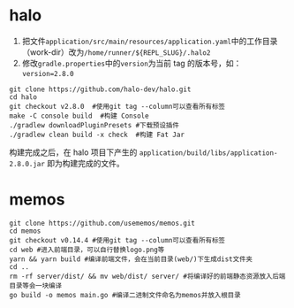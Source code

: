 # halo

1. 把文件`application/src/main/resources/application.yaml`中的工作目录（work-dir）改为`/home/runner/${REPL_SLUG}/.halo2`
2. 修改`gradle.properties`中的`version`为当前 tag 的版本号，如：`version=2.8.0`

```
git clone https://github.com/halo-dev/halo.git
cd halo
git checkout v2.8.0  #使用git tag --column可以查看所有标签
make -C console build  #构建 Console
./gradlew downloadPluginPresets #下载预设插件
./gradlew clean build -x check  #构建 Fat Jar
```
构建完成之后，在 halo 项目下产生的 `application/build/libs/application-2.8.0.jar` 即为构建完成的文件。

# memos

```
git clone https://github.com/usememos/memos.git 
cd memos
git checkout v0.14.4 #使用git tag --column可以查看所有标签
cd web #进入前端目录，可以自行替换logo.png等
yarn && yarn build #编译前端文件，会在当前目录(web/)下生成dist文件夹
cd ..
rm -rf server/dist/ && mv web/dist/ server/ #将编译好的前端静态资源放入后端目录等会一块编译
go build -o memos main.go #编译二进制文件命名为memos并放入根目录
```
